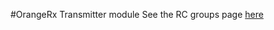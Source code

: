 #OrangeRx Transmitter module
See the RC groups page [here](http://openrcforums.com/forum/viewtopic.php?f=40&t=8753)

